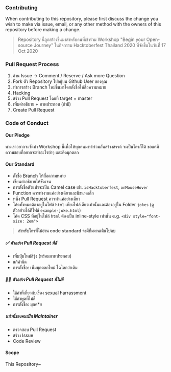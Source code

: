 ### Contributing

When contributing to this repository, please first discuss the change you wish to make via issue, email, or any other method with the owners of this repository before making a change.

> Repository นี้ถูกสร้างขึ้นมาสำหรับคนที่เข้าร่วม Workshop "Begin your Open-source Journey" ในกิจกรรม Hacktoberfest Thailand 2020 ที่จัดขึ้นในวันที่ 17 Oct 2020

### Pull Request Process
1. อ่าน Issue -> Comment / Reserve / Ask more Question
2. Fork ตัว Repository ไปอยู่บน Github User ของคุณ
3. ทำการสร้าง Branch ใหม่ขึ้นมาโดยตั้งชื่อให้สื่อความหมาย
4. Hacking
5. สร้าง Pull Request โดยที่ target = master
6. เพิ่มคำอธิบาย + ภาพประกอบ (ถ้ามี)
7. Create Pull Request

### Code of Conduct

#### Our Pledge
ทางเราอยากจะจัดทำ Workshop นี้เพื่อให้ทุกคนมาทำร่วมกันสร้างสรรค์ จะเป็นใครก็ได้ ขอแค่มีความชอบที่อยากจะทำอะไรบ้าๆ และคิดมุกตลก

#### Our Standard
- ตั้งชื่อ Branch ให้สื่อความหมาย
- เขียนคำอธิบายให้ชัดเจน
- การตั้งชื่อตัวแปรจะเป็น Camel case เช่น `isHacktoberfest`, `onMouseHover`
- Function ควรทำงานแค่อย่างเดียวและมีขนาดเล็ก
- หนึ่ง Pull Request ควรทำแค่อย่างเดียว
- โค้ดทั้งหมดต้องอยู่ในไฟล์ `html` เพียงไฟล์เดียวเท่านั้นและต้องอยู่ใน Folder `jokes` (ดูตัวอย่างได้ทีไฟล์ `example-joke.html`)
- โค้ด CSS ที่อยุ่ในไฟล์ `html` ต้องเป็น inline-style เท่านั้น e.g. `<div style="font-size: 2em">`

> **สำหรับใครที่ไม่อ่าน code standard จะมีทีมงานเดินไปตบ**

##### ✅ ตัวอย่าง Pull Request ที่ดี
- เพิ่มปุ่มใหม่สีรุ้ง (พร้อมภาพประกอบ)
- แก้คำผิด
- การตั้งชื่อ: เพิ่มมุกตลกใหม่ ไฉไลกว่าเดิม

##### 🙅‍♂️ ตัวอย่าง Pull Request ที่ไม่ดี
- ใช้คำที่เกี่ยวกับเรื่อง sexual harrassment
- ใช้คำพูดที่ไม่ดี
- การตั้งชื่อ: มุกค\*ย

##### หน้าที่ของคนเป็น Maintainer
- ตรวจสอบ Pull Request
- สร้าง Issue
- Code Review

#### Scope
This Repository~
